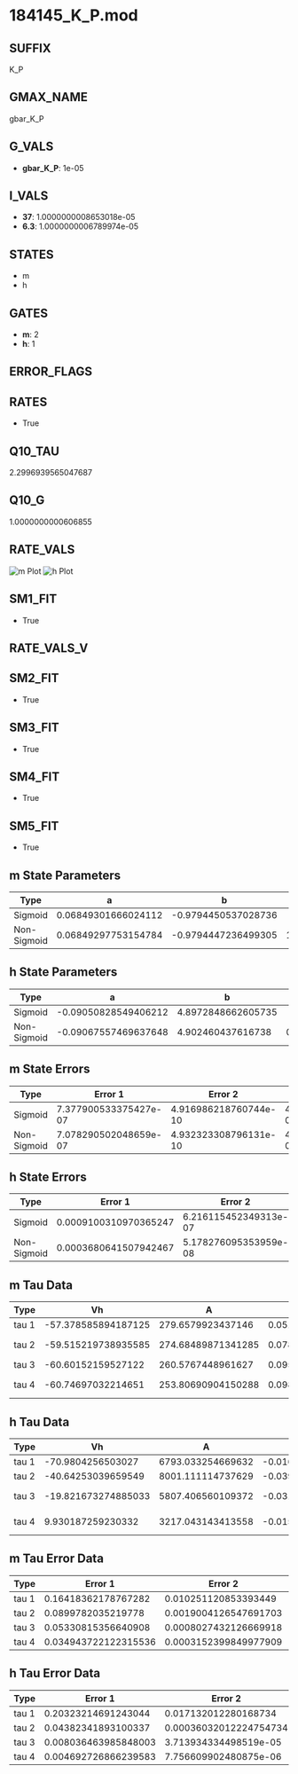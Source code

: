 # 184145_K_P.mod

## SUFFIX

K_P

## GMAX_NAME

gbar_K_P

## G_VALS

- **gbar_K_P**: 1e-05

## I_VALS

- **37**: 1.0000000008653018e-05
- **6.3**: 1.0000000006789974e-05

## STATES

- m
- h

## GATES

- **m**: 2
- **h**: 1

## ERROR_FLAGS


## RATES

- True

## Q10_TAU

2.2996939565047687

## Q10_G

1.0000000000606855

## RATE_VALS

![m Plot](/Users/pbozelos/Dropbox/icg-Chai-Panos/supermodels/output_markdown_files/K/184145_K_P.mod/images/m.png)
![h Plot](/Users/pbozelos/Dropbox/icg-Chai-Panos/supermodels/output_markdown_files/K/184145_K_P.mod/images/h.png)

## SM1_FIT

- True

## RATE_VALS_V

## SM2_FIT

- True

## SM3_FIT

- True

## SM4_FIT

- True

## SM5_FIT

- True

## m State Parameters

| Type | a | b | c | d |
| --- | --- | --- | --- | --- |
| Sigmoid | 0.06849301666024112 | -0.9794450537028736 |
| Non-Sigmoid | 0.06849297753154784 | -0.9794447236499305 | 1.000000271185639 | -1.7530274398957953e-07 |

## h State Parameters

| Type | a | b | c | d |
| --- | --- | --- | --- | --- |
| Sigmoid | -0.09050828549406212 | 4.8972848662605735 |
| Non-Sigmoid | -0.09067557469637648 | 4.902460437616738 | 0.9987182909588946 | -7.067299111473648e-05 |

## m State Errors

| Type | Error 1 | Error 2 | Error 3 |
| --- | --- | --- | --- |
| Sigmoid | 7.377900533375427e-07 | 4.916986218760744e-10 | 4.978611646857262e-07 |
| Non-Sigmoid | 7.078290502048659e-07 | 4.932323308796131e-10 | 4.77643462038056e-07 |

## h State Errors

| Type | Error 1 | Error 2 | Error 3 |
| --- | --- | --- | --- |
| Sigmoid | 0.0009100310970365247 | 6.216115452349313e-07 | 0.0006943864306395818 |
| Non-Sigmoid | 0.0003680641507942467 | 5.178276095353959e-08 | 0.0002808461741018373 |

## m Tau Data

| Type | Vh | A | b1 | b2 | c1 | c2 | d1 | d2 | e1 | e2 |
| --- | --- | --- | --- | --- | --- | --- | --- | --- | --- | --- |
| tau 1 | -57.378585894187125 | 279.6579923437146 | 0.051965078665822735 | 0.03133116756765559 |
| tau 2 | -59.515219738935585 | 274.68489871341285 | 0.07816089621616253 | 0.0009769850260530086 | 0.03500539677013655 | -8.812097174005325e-05 |
| tau 3 | -60.60152159527122 | 260.5767448961627 | 0.09579912038170525 | 0.0030909702893064167 | 4.470654077086211e-05 | 0.03516713200494076 | -0.00015261408098571203 | 5.131644614682086e-07 |
| tau 4 | -60.74697032214651 | 253.80690904150288 | 0.09808533609835526 | 0.004793601021916001 | 0.00016369375109769586 | 2.000987929574181e-06 | 0.03647013865419716 | -0.00026900975142659316 | 2.393967845521412e-06 | -8.121441852083056e-09 |

## h Tau Data

| Type | Vh | A | b1 | b2 | c1 | c2 | d1 | d2 | e1 | e2 |
| --- | --- | --- | --- | --- | --- | --- | --- | --- | --- | --- |
| tau 1 | -70.9804256503027 | 6793.033254669632 | -0.01617176276388745 | -0.06513910007375234 |
| tau 2 | -40.64253039659549 | 8001.111114737629 | -0.03959428770458764 | 0.00022187371060104156 | -0.019708947922983125 | 0.00020074982665600058 |
| tau 3 | -19.821673274885033 | 5807.406560109372 | -0.031132575407397008 | 8.781570872149866e-05 | 4.200788104867198e-06 | 0.008821804657736295 | 0.00023192874588065537 | -1.6506112492512513e-06 |
| tau 4 | 9.930187259230332 | 3217.043143413558 | -0.015695167853112035 | 0.0005120224928342141 | 2.4839873788375873e-06 | -2.2220312049017912e-08 | 0.015694641636357573 | 4.059334803087397e-05 | -1.3739459188412602e-06 | 3.1655520875912903e-09 |

## m Tau Error Data

| Type | Error 1 | Error 2 | Error 3 |
| --- | --- | --- | --- |
| tau 1 | 0.16418362178767282 | 0.010251120853393449 | 0.07597283246561384 |
| tau 2 | 0.0899782035219778 | 0.0019004126547691703 | 0.04163569366603762 |
| tau 3 | 0.05330815356640908 | 0.0008027432126669918 | 0.024667329029868502 |
| tau 4 | 0.034943722122315536 | 0.0003152399849977909 | 0.01616953943163025 |

## h Tau Error Data

| Type | Error 1 | Error 2 | Error 3 |
| --- | --- | --- | --- |
| tau 1 | 0.20323214691243044 | 0.017132012280168734 | 0.0699603710940765 |
| tau 2 | 0.04382341893100337 | 0.00036032012224754734 | 0.015085716987210795 |
| tau 3 | 0.008036463985848003 | 3.713934334498519e-05 | 0.0027664619563181857 |
| tau 4 | 0.004692726866239583 | 7.756609902480875e-06 | 0.0016154182199665749 |


